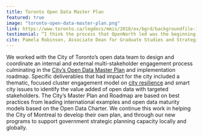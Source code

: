 ```yaml
---
title: Toronto Open Data Master Plan
featured: true
image: "toronto-open-data-master-plan.png"
link: https://www.toronto.ca/legdocs/mmis/2018/ex/bgrd/backgroundfile-110740.pdf
testimonial: “I think the process that OpenNorth led was the beginning of a longer conversation about Toronto’s future of open data and open government. So the first impact of the plan would be the process got people talking and now, as the City of Toronto starts to implement, the plan provides clear strategic direction about next steps.”
cite: Pamela Robinson, Associate Dean for Graduate Studies and Strategic Initiatives in the Faculty of Community Services at Ryerson University, about OpenNorth’s work on the <strong>Toronto Open Data Master Plan</strong>
---
```

We worked with the City of Toronto’s open data team to design and coordinate an internal and external multi-stakeholder engagement process culminating in the [City’s Open Data Master Plan](https://www.toronto.ca/legdocs/mmis/2018/ex/bgrd/backgroundfile-110740.pdf) and implementation roadmap. Specific deliverables that had impact for the city included a thematic, focused cluster engagement model on [city resilience](https://drive.google.com/file/d/0B739vUevKlPgYjJweC1NMElDaVk/view) and smart city issues to identify the value added of open data with targeted stakeholders. The City’s Master Plan and Roadmap are based on best practices from leading international examples and open data maturity models based on the Open Data Charter. We continue this work in helping the City of Montreal to develop their own plan, and through our new programs to support government strategic planning capacity locally and globally.
